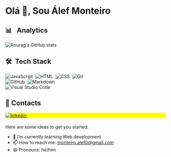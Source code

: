 <h1 align="left">Olá 👋, Sou Álef Monteiro</h1>

## 📊 &nbsp; Analytics

![Anurag's GitHub stats](https://github-readme-stats.vercel.app/api?username=alef-monteiro&show_icons=true&theme=react)
 <p align="left">
                                    
## 🛠 &nbsp;Tech Stack

![JavaScript](https://img.shields.io/badge/-JavaScript-05122A?style=flat&logo=javascript)&nbsp;
![HTML](https://img.shields.io/badge/-HTML-05122A?style=flat&logo=HTML5)&nbsp;
![CSS](https://img.shields.io/badge/-CSS-05122A?style=flat&logo=CSS3&logoColor=1572B6)&nbsp;
![Git](https://img.shields.io/badge/-Git-05122A?style=flat&logo=git)&nbsp; <br>
![GitHub](https://img.shields.io/badge/-GitHub-05122A?style=flat&logo=github)&nbsp;
![Markdown](https://img.shields.io/badge/-Markdown-05122A?style=flat&logo=markdown)&nbsp; <br>
![Visual Studio Code](https://img.shields.io/badge/-Visual%20Studio%20Code-05122A?style=flat&logo=visual-studio-code&logoColor=007ACC)&nbsp;

## 📩 Contacts 

<p align="left" style="background:yellow">
<a href="https://www.linkedin.com/in/%C3%A1lef-monteiro/" target="_blank">
  <img align="center" src="https://img.shields.io/badge/-Alef_Monteiro-05122A?style=flat&logo=linkedin" alt="linkedin"/>
</a>
</p>

####

Here are some ideas to get you started:

- 🌱 I’m currently learning Web development
- 📫 How to reach me: monteiro.alef0@gmail.com
- 😄 Pronouns: he/him
